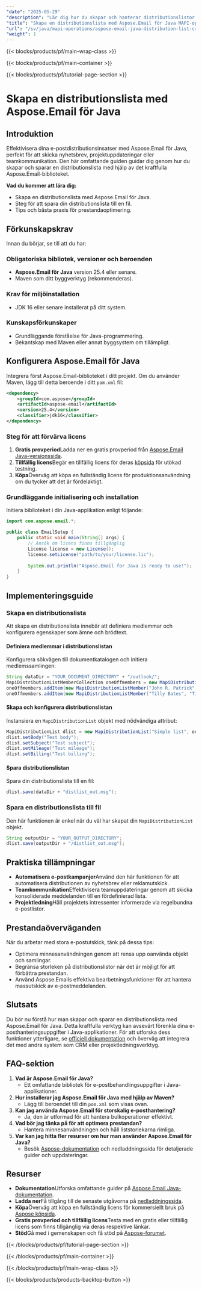 ```yaml
---
"date": "2025-05-29"
"description": "Lär dig hur du skapar och hanterar distributionslistor med Aspose.Email för Java. Effektivisera e-postkommunikation med den här steg-för-steg-guiden."
"title": "Skapa en distributionslista med Aspose.Email för Java MAPI-operationsguide"
"url": "/sv/java/mapi-operations/aspose-email-java-distribution-list-creation/"
"weight": 1
---
```


{{< blocks/products/pf/main-wrap-class >}}

{{< blocks/products/pf/main-container >}}

{{< blocks/products/pf/tutorial-page-section >}}
# Skapa en distributionslista med Aspose.Email för Java

## Introduktion

Effektivisera dina e-postdistributionsinsatser med Aspose.Email för Java, perfekt för att skicka nyhetsbrev, projektuppdateringar eller teamkommunikation. Den här omfattande guiden guidar dig genom hur du skapar och sparar en distributionslista med hjälp av det kraftfulla Aspose.Email-biblioteket.

**Vad du kommer att lära dig:**
- Skapa en distributionslista med Aspose.Email för Java.
- Steg för att spara din distributionslista till en fil.
- Tips och bästa praxis för prestandaoptimering.

## Förkunskapskrav

Innan du börjar, se till att du har:

### Obligatoriska bibliotek, versioner och beroenden
- **Aspose.Email för Java** version 25.4 eller senare.
- Maven som ditt byggverktyg (rekommenderas).

### Krav för miljöinstallation
- JDK 16 eller senare installerat på ditt system.

### Kunskapsförkunskaper
- Grundläggande förståelse för Java-programmering.
- Bekantskap med Maven eller annat byggsystem om tillämpligt.

## Konfigurera Aspose.Email för Java

Integrera först Aspose.Email-biblioteket i ditt projekt. Om du använder Maven, lägg till detta beroende i ditt `pom.xml` fil:

```xml
<dependency>
    <groupId>com.aspose</groupId>
    <artifactId>aspose-email</artifactId>
    <version>25.4</version>
    <classifier>jdk16</classifier>
</dependency>
```

### Steg för att förvärva licens

1. **Gratis provperiod**Ladda ner en gratis provperiod från [Aspose.Email Java-versionssida](https://releases.aspose.com/email/java/).
2. **Tillfällig licens**Begär en tillfällig licens för deras [köpsida](https://purchase.aspose.com/temporary-license/) för utökad testning.
3. **Köpa**Överväg att köpa en fullständig licens för produktionsanvändning om du tycker att det är fördelaktigt.

### Grundläggande initialisering och installation

Initiera biblioteket i din Java-applikation enligt följande:

```java
import com.aspose.email.*;

public class EmailSetup {
    public static void main(String[] args) {
        // Ansök om licens finns tillgänglig
        License license = new License();
        license.setLicense("path/to/your/license.lic");
        
        System.out.println("Aspose.Email for Java is ready to use!");
    }
}
```

## Implementeringsguide

### Skapa en distributionslista

Att skapa en distributionslista innebär att definiera medlemmar och konfigurera egenskaper som ämne och brödtext.

#### Definiera medlemmar i distributionslistan

Konfigurera sökvägen till dokumentkatalogen och initiera medlemssamlingen:

```java
String dataDir = "YOUR_DOCUMENT_DIRECTORY" + "/outlook/";
MapiDistributionListMemberCollection oneOffmembers = new MapiDistributionListMemberCollection();
oneOffmembers.addItem(new MapiDistributionListMember("John R. Patrick", "JohnRPatrick@armyspy.com"));
oneOffmembers.addItem(new MapiDistributionListMember("Tilly Bates", "TillyBates@armyspy.com"));
```

#### Skapa och konfigurera distributionslistan

Instansiera en `MapiDistributionList` objekt med nödvändiga attribut:

```java
MapiDistributionList dlist = new MapiDistributionList("Simple list", oneOffmembers);
dlist.setBody("Test body");
dlist.setSubject("Test subject");
dlist.setMileage("Test mileage");
dlist.setBilling("Test billing");
```

#### Spara distributionslistan

Spara din distributionslista till en fil:

```java
dlist.save(dataDir + "distlist_out.msg");
```

### Spara en distributionslista till fil

Den här funktionen är enkel när du väl har skapat din `MapiDistributionList` objekt.

```java
String outputDir = "YOUR_OUTPUT_DIRECTORY";
dlist.save(outputDir + "/distlist_out.msg");
```

## Praktiska tillämpningar

- **Automatisera e-postkampanjer**Använd den här funktionen för att automatisera distributionen av nyhetsbrev eller reklamutskick.
- **Teamkommunikation**Effektivisera teamuppdateringar genom att skicka konsoliderade meddelanden till en fördefinierad lista.
- **Projektledning**Håll projektets intressenter informerade via regelbundna e-postlistor.

## Prestandaöverväganden

När du arbetar med stora e-postutskick, tänk på dessa tips:
- Optimera minnesanvändningen genom att rensa upp oanvända objekt och samlingar.
- Begränsa storleken på distributionslistor när det är möjligt för att förbättra prestandan.
- Använd Aspose.Emails effektiva bearbetningsfunktioner för att hantera massutskick av e-postmeddelanden.

## Slutsats

Du bör nu förstå hur man skapar och sparar en distributionslista med Aspose.Email för Java. Detta kraftfulla verktyg kan avsevärt förenkla dina e-posthanteringsuppgifter i Java-applikationer. För att utforska dess funktioner ytterligare, se [officiell dokumentation](https://reference.aspose.com/email/java/) och överväg att integrera det med andra system som CRM eller projektledningsverktyg.

## FAQ-sektion

1. **Vad är Aspose.Email för Java?**
   - Ett omfattande bibliotek för e-postbehandlingsuppgifter i Java-applikationer.
2. **Hur installerar jag Aspose.Email för Java med hjälp av Maven?**
   - Lägg till beroendet till din `pom.xml` som visas ovan.
3. **Kan jag använda Aspose.Email för storskalig e-posthantering?**
   - Ja, den är utformad för att hantera bulkoperationer effektivt.
4. **Vad bör jag tänka på för att optimera prestandan?**
   - Hantera minnesanvändningen och håll liststorlekarna rimliga.
5. **Var kan jag hitta fler resurser om hur man använder Aspose.Email för Java?**
   - Besök [Aspose-dokumentation](https://reference.aspose.com/email/java/) och nedladdningssida för detaljerade guider och uppdateringar.

## Resurser
- **Dokumentation**Utforska omfattande guider på [Aspose Email Java-dokumentation](https://reference.aspose.com/email/java/).
- **Ladda ner**Få tillgång till de senaste utgåvorna på [nedladdningssida](https://releases.aspose.com/email/java/).
- **Köpa**Överväg att köpa en fullständig licens för kommersiellt bruk på [Aspose köpsida](https://purchase.aspose.com/buy).
- **Gratis provperiod och tillfällig licens**Testa med en gratis eller tillfällig licens som finns tillgänglig via deras respektive länkar.
- **Stöd**Gå med i gemenskapen och få stöd på [Aspose-forumet](https://forum.aspose.com/c/email/10).

{{< /blocks/products/pf/tutorial-page-section >}}

{{< /blocks/products/pf/main-container >}}

{{< /blocks/products/pf/main-wrap-class >}}

{{< blocks/products/products-backtop-button >}}